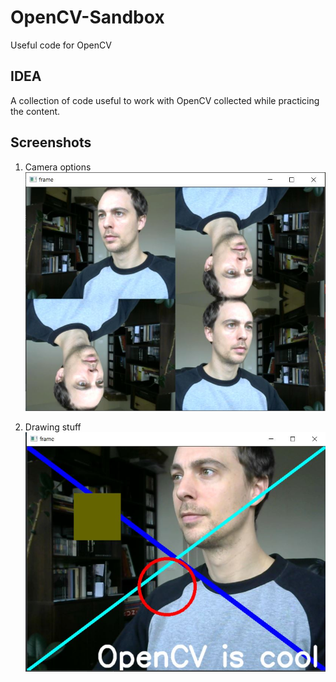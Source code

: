 # OpenCV-Sandbox
Useful code for OpenCV


## IDEA
A collection of code useful to work with OpenCV collected while practicing the content. 

## Screenshots
1. Camera options
![Alt text](./assets/camera.JPG?raw=true "Camera funtions")

2. Drawing stuff
![Alt text](./assets/drawings.JPG?raw=true "Drawings")
